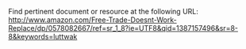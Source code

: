 Find pertinent document or resource at the following URL:
http://www.amazon.com/Free-Trade-Doesnt-Work-Replace/dp/0578082667/ref=sr_1_8?ie=UTF8&qid=1387157496&sr=8-8&keywords=luttwak
